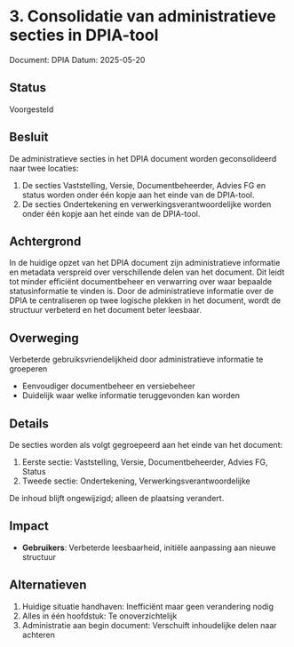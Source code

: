 # 3. Consolidatie van administratieve secties in DPIA-tool

Document: DPIA
Datum: 2025-05-20

 ## Status

 Voorgesteld

 ## Besluit

De administratieve secties in het DPIA document worden geconsolideerd naar twee locaties:

1. De secties Vaststelling, Versie, Documentbeheerder, Advies FG en status worden onder één kopje aan het einde van de DPIA-tool.
2. De secties Ondertekening en verwerkingsverantwoordelijke worden onder één kopje aan het einde van de DPIA-tool.

 ## Achtergrond

In de huidige opzet van het DPIA document zijn administratieve informatie en metadata verspreid over verschillende delen van het document. Dit leidt tot minder efficiënt documentbeheer en verwarring over waar bepaalde statusinformatie te vinden is.
Door de administratieve informatie over de DPIA te centraliseren op twee logische plekken in het document, wordt de structuur verbeterd en het document beter leesbaar.

 ## Overweging

Verbeterde gebruiksvriendelijkheid door administratieve informatie te groeperen
- Eenvoudiger documentbeheer en versiebeheer
- Duidelijk waar welke informatie teruggevonden kan worden

 ## Details

De secties worden als volgt gegroepeerd aan het einde van het document:

1. Eerste sectie: Vaststelling, Versie, Documentbeheerder, Advies FG, Status
2. Tweede sectie: Ondertekening, Verwerkingsverantwoordelijke

De inhoud blijft ongewijzigd; alleen de plaatsing verandert.

 ## Impact

- <b>Gebruikers</b>: Verbeterde leesbaarheid, initiële aanpassing aan nieuwe structuur

 ## Alternatieven

1. Huidige situatie handhaven: Inefficiënt maar geen verandering nodig
2. Alles in één hoofdstuk: Te onoverzichtelijk
3. Administratie aan begin document: Verschuift inhoudelijke delen naar achteren